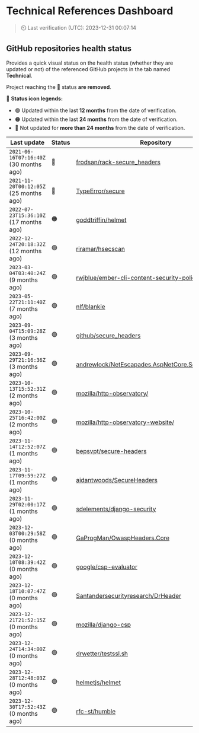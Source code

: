 
# Technical References Dashboard

> :timer_clock: Last verification (UTC): 2023-12-31 00:07:14

## GitHub repositories health status

Provides a quick visual status on the health status (whether they are updated or not) of the referenced GitHub projects in the tab named **Technical**.

Project reaching the :red_circle: status **are removed**.

:speech_balloon: **Status icon legends:**

* :green_circle: Updated within the last **12 months** from the date of verification.
* :orange_circle: Updated within the last **24 months** from the date of verification.
* :red_circle: Not updated for **more than 24 months** from the date of verification.

| Last update | Status | Repository |
| --- | --- | --- |
| `2021-06-16T07:16:40Z` (30 months ago) | :red_circle: | [frodsan/rack-secure_headers](https://github.com/frodsan/rack-secure_headers) |
| `2021-11-20T00:12:05Z` (25 months ago) | :red_circle: | [TypeError/secure](https://github.com/TypeError/secure) |
| `2022-07-23T15:36:10Z` (17 months ago) | :orange_circle: | [goddtriffin/helmet](https://github.com/goddtriffin/helmet) |
| `2022-12-24T20:18:32Z` (12 months ago) | :green_circle: | [riramar/hsecscan](https://github.com/riramar/hsecscan) |
| `2023-03-04T03:40:24Z` (9 months ago) | :green_circle: | [rwjblue/ember-cli-content-security-policy/](https://github.com/rwjblue/ember-cli-content-security-policy/) |
| `2023-05-22T21:11:40Z` (7 months ago) | :green_circle: | [nlf/blankie](https://github.com/nlf/blankie) |
| `2023-09-04T15:09:28Z` (3 months ago) | :green_circle: | [github/secure_headers](https://github.com/github/secure_headers) |
| `2023-09-29T21:16:36Z` (3 months ago) | :green_circle: | [andrewlock/NetEscapades.AspNetCore.SecurityHeaders](https://github.com/andrewlock/NetEscapades.AspNetCore.SecurityHeaders) |
| `2023-10-13T15:52:31Z` (2 months ago) | :green_circle: | [mozilla/http-observatory/](https://github.com/mozilla/http-observatory/) |
| `2023-10-25T16:42:00Z` (2 months ago) | :green_circle: | [mozilla/http-observatory-website/](https://github.com/mozilla/http-observatory-website/) |
| `2023-11-14T12:52:07Z` (1 months ago) | :green_circle: | [bepsvpt/secure-headers](https://github.com/bepsvpt/secure-headers) |
| `2023-11-17T09:59:27Z` (1 months ago) | :green_circle: | [aidantwoods/SecureHeaders](https://github.com/aidantwoods/SecureHeaders) |
| `2023-11-29T02:00:17Z` (1 months ago) | :green_circle: | [sdelements/django-security](https://github.com/sdelements/django-security) |
| `2023-12-03T00:29:58Z` (0 months ago) | :green_circle: | [GaProgMan/OwaspHeaders.Core](https://github.com/GaProgMan/OwaspHeaders.Core) |
| `2023-12-10T08:39:42Z` (0 months ago) | :green_circle: | [google/csp-evaluator](https://github.com/google/csp-evaluator) |
| `2023-12-18T10:07:47Z` (0 months ago) | :green_circle: | [Santandersecurityresearch/DrHeader](https://github.com/Santandersecurityresearch/DrHeader) |
| `2023-12-21T21:52:15Z` (0 months ago) | :green_circle: | [mozilla/django-csp](https://github.com/mozilla/django-csp) |
| `2023-12-24T14:34:00Z` (0 months ago) | :green_circle: | [drwetter/testssl.sh](https://github.com/drwetter/testssl.sh) |
| `2023-12-28T12:48:03Z` (0 months ago) | :green_circle: | [helmetjs/helmet](https://github.com/helmetjs/helmet) |
| `2023-12-30T17:52:43Z` (0 months ago) | :green_circle: | [rfc-st/humble](https://github.com/rfc-st/humble) |

